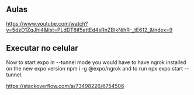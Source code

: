 ## Aulas
https://www.youtube.com/watch?v=5dzD1ZqJhi4&list=PLdDT8if5attEd4sRnZBIkNihR-_tE612_&index=9


## Executar no celular

Now to start expo in --tunnel mode you would have to have ngrok installed on the new expo version npm i -g @expo/ngrok and to run npx expo start --tunnel.

https://stackoverflow.com/a/73498226/6754506